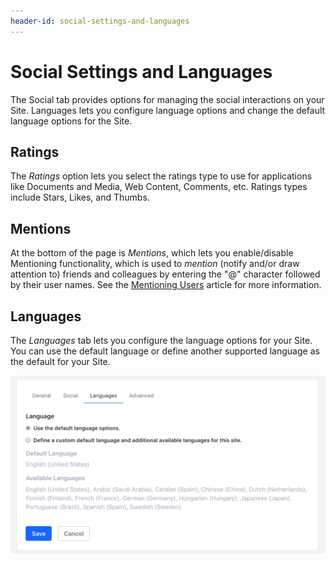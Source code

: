 ```yaml
---
header-id: social-settings-and-languages
---
```


# Social Settings and Languages

The Social tab provides options for managing the social interactions on your
Site. Languages lets you configure language options and change the default
language options for the Site.

## Ratings

The *Ratings* option lets you select the ratings type to use for applications
like Documents and Media, Web Content, Comments, etc. Ratings types include
Stars, Likes, and Thumbs. 

## Mentions

At the bottom of the page is *Mentions*, which lets you enable/disable
Mentioning functionality, which is used to *mention* (notify and/or draw
attention to) friends and colleagues by entering the "@" character followed by
their user names. See the 
[Mentioning Users](/docs/7-1/user/-/knowledge_base/u/mentioning-users) article for more
information.

## Languages

The *Languages* tab lets you configure the language options for your Site. You
can use the default language or define another supported language as the default
for your Site. 

![Figure 1: Setting up Google Analytics for your Site is very easy: sign up for Google Analytics, receive an ID, and then enter it into the Google Analytics ID field.](../../../../images/site-language.png)

